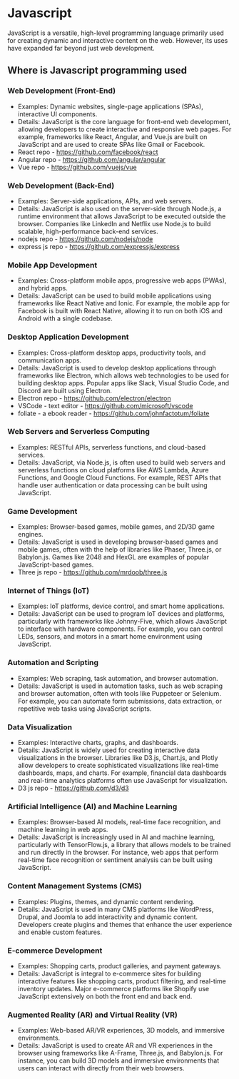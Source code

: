 # Javascript

JavaScript is a versatile, high-level programming language primarily used for creating dynamic and interactive content on the web. However, its uses have expanded far beyond just web development.

## Where is Javascript programming used

### Web Development (Front-End)

- Examples: Dynamic websites, single-page applications (SPAs), interactive UI components.
- Details: JavaScript is the core language for front-end web development, allowing developers to create interactive and responsive web pages. For example, frameworks like React, Angular, and Vue.js are built on JavaScript and are used to create SPAs like Gmail or Facebook.
- React repo - <https://github.com/facebook/react>
- Angular repo - <https://github.com/angular/angular>
- Vue repo - <https://github.com/vuejs/vue>

### Web Development (Back-End)

- Examples: Server-side applications, APIs, and web servers.
- Details: JavaScript is also used on the server-side through Node.js, a runtime environment that allows JavaScript to be executed outside the browser. Companies like LinkedIn and Netflix use Node.js to build scalable, high-performance back-end services.
- nodejs repo - <https://github.com/nodejs/node>
- express js repo - <https://github.com/expressjs/express>

### Mobile App Development

- Examples: Cross-platform mobile apps, progressive web apps (PWAs), and hybrid apps.
- Details: JavaScript can be used to build mobile applications using frameworks like React Native and Ionic. For example, the mobile app for Facebook is built with React Native, allowing it to run on both iOS and Android with a single codebase.

### Desktop Application Development

- Examples: Cross-platform desktop apps, productivity tools, and communication apps.
- Details: JavaScript is used to develop desktop applications through frameworks like Electron, which allows web technologies to be used for building desktop apps. Popular apps like Slack, Visual Studio Code, and Discord are built using Electron.
- Electron repo - <https://github.com/electron/electron>
- VSCode - text editor - <https://github.com/microsoft/vscode>
- foliate - a ebook reader - <https://github.com/johnfactotum/foliate>

### Web Servers and Serverless Computing

- Examples: RESTful APIs, serverless functions, and cloud-based services.
- Details: JavaScript, via Node.js, is often used to build web servers and serverless functions on cloud platforms like AWS Lambda, Azure Functions, and Google Cloud Functions. For example, REST APIs that handle user authentication or data processing can be built using JavaScript.

### Game Development

- Examples: Browser-based games, mobile games, and 2D/3D game engines.
- Details: JavaScript is used in developing browser-based games and mobile games, often with the help of libraries like Phaser, Three.js, or Babylon.js. Games like 2048 and HexGL are examples of popular JavaScript-based games.
- Three js repo - <https://github.com/mrdoob/three.js>

### Internet of Things (IoT)

- Examples: IoT platforms, device control, and smart home applications.
- Details: JavaScript can be used to program IoT devices and platforms, particularly with frameworks like Johnny-Five, which allows JavaScript to interface with hardware components. For example, you can control LEDs, sensors, and motors in a smart home environment using JavaScript.

### Automation and Scripting

- Examples: Web scraping, task automation, and browser automation.
- Details: JavaScript is used in automation tasks, such as web scraping and browser automation, often with tools like Puppeteer or Selenium. For example, you can automate form submissions, data extraction, or repetitive web tasks using JavaScript scripts.

### Data Visualization

- Examples: Interactive charts, graphs, and dashboards.
- Details: JavaScript is widely used for creating interactive data visualizations in the browser. Libraries like D3.js, Chart.js, and Plotly allow developers to create sophisticated visualizations like real-time dashboards, maps, and charts. For example, financial data dashboards and real-time analytics platforms often use JavaScript for visualization.
- D3 js repo - <https://github.com/d3/d3>

### Artificial Intelligence (AI) and Machine Learning

- Examples: Browser-based AI models, real-time face recognition, and machine learning in web apps.
- Details: JavaScript is increasingly used in AI and machine learning, particularly with TensorFlow.js, a library that allows models to be trained and run directly in the browser. For instance, web apps that perform real-time face recognition or sentiment analysis can be built using JavaScript.

### Content Management Systems (CMS)

- Examples: Plugins, themes, and dynamic content rendering.
- Details: JavaScript is used in many CMS platforms like WordPress, Drupal, and Joomla to add interactivity and dynamic content. Developers create plugins and themes that enhance the user experience and enable custom features.

### E-commerce Development

- Examples: Shopping carts, product galleries, and payment gateways.
- Details: JavaScript is integral to e-commerce sites for building interactive features like shopping carts, product filtering, and real-time inventory updates. Major e-commerce platforms like Shopify use JavaScript extensively on both the front end and back end.

### Augmented Reality (AR) and Virtual Reality (VR)

- Examples: Web-based AR/VR experiences, 3D models, and immersive environments.
- Details: JavaScript is used to create AR and VR experiences in the browser using frameworks like A-Frame, Three.js, and Babylon.js. For instance, you can build 3D models and immersive environments that users can interact with directly from their web browsers.
